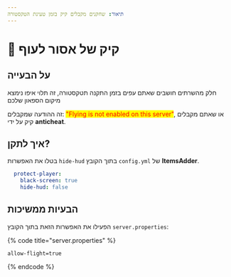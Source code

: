 ```yaml
---
תיאור: שחקנים מקבלים קיק בזמן טעינת הטקסטורה
---
```


# 🥾 קיק של אסור לעוף

## על הבעייה

חלק מהשרתים חושבים שאתם עפים בזמן התקנה תטקסטורה, זה תלוי איפו נימצא מיקום הספאון שלכם

זה ההודעה שמקבלים: <mark style="color:red;">"Flying is not enabled on this server"</mark>, או שאתם מקבלים קיק על ידי **anticheat**.

## איך לתקן?

בטלו את האפשרות `hide-hud` בתוך הקובץ `config.yml` של **ItemsAdder**.

```yaml
  protect-player:
    black-screen: true
    hide-hud: false
```

## הבעיות ממשיכות

הפעילו את האפשרות הזאת בתוך הקובץ `server.properties`:

{% code title="server.properties" %}
```
allow-flight=true
```
{% endcode %}
